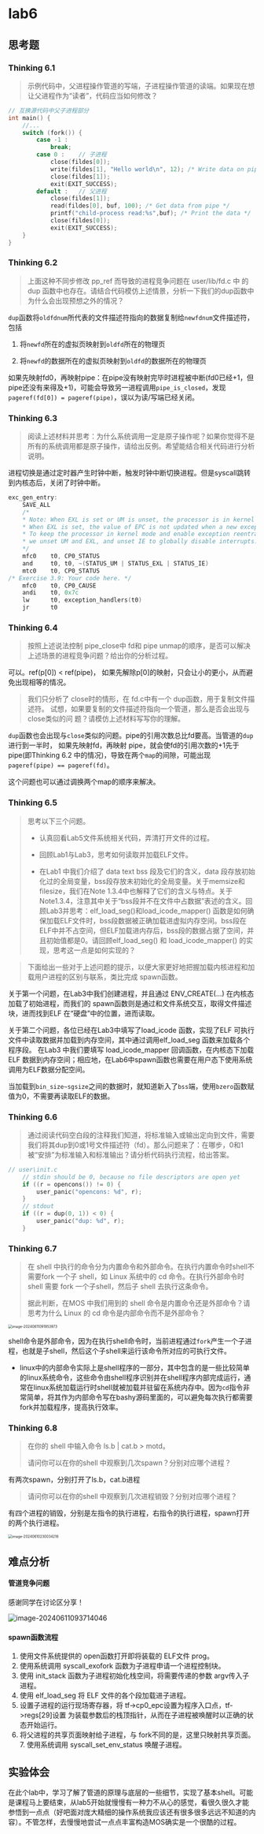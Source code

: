 # lab6

## 思考题

### Thinking 6.1

> 示例代码中，父进程操作管道的写端，子进程操作管道的读端。如果现在想 让父进程作为“读者”，代码应当如何修改？

```c
// 互换源代码中父子进程部分
int main() {
    //...
    switch (fork()) {
        case -1 : 
            break;
        case 0 :	// 子进程
            close(fildes[0]); 
            write(fildes[1], "Hello world\n", 12); /* Write data on pipe */
            close(fildes[1]); 
            exit(EXIT_SUCCESS);
        default :	// 父进程
            close(fildes[1]); 
            read(fildes[0], buf, 100); /* Get data from pipe */
            printf("child-process read:%s",buf); /* Print the data */
            close(fildes[0]); 
            exit(EXIT_SUCCESS);
    }
}
```

### Thinking 6.2 

> 上面这种不同步修改 pp_ref 而导致的进程竞争问题在 user/lib/fd.c 中 的dup 函数中也存在。请结合代码模仿上述情景，分析一下我们的dup函数中为什么会出现预想之外的情况？

`dup`函数将`oldfdnum`所代表的文件描述符指向的数据复制给`newfdnum`文件描述符，包括

1. 将`newfd`所在的虚拟页映射到`oldfd`所在的物理页

2. 将`newfd`的数据所在的虚拟页映射到`oldfd`的数据所在的物理页

如果先映射fd0，再映射pipe：在pipe没有映射完毕时进程被中断(fd0已经+1，但pipe还没有来得及+1)，可能会导致另一进程调用`pipe_is_closed`，发现`pageref(fd[0]) = pageref(pipe)`，误以为读/写端已经关闭。

### Thinking 6.3

> 阅读上述材料并思考：为什么系统调用一定是原子操作呢？如果你觉得不是所有的系统调用都是原子操作，请给出反例。希望能结合相关代码进行分析说明。

进程切换是通过定时器产生时钟中断，触发时钟中断切换进程。但是syscall跳转到内核态后，关闭了时钟中断。

```c
exc_gen_entry:
	SAVE_ALL
	/*
	* Note: When EXL is set or UM is unset, the processor is in kernel mode.
	* When EXL is set, the value of EPC is not updated when a new exception occurs.
	* To keep the processor in kernel mode and enable exception reentrancy,
	* we unset UM and EXL, and unset IE to globally disable interrupts.
	*/
	mfc0    t0, CP0_STATUS
	and     t0, t0, ~(STATUS_UM | STATUS_EXL | STATUS_IE)
	mtc0    t0, CP0_STATUS
/* Exercise 3.9: Your code here. */
	mfc0	t0, CP0_CAUSE
	andi	t0, 0x7c
	lw		t0, exception_handlers(t0)
	jr		t0
```

### Thinking 6.4

> 按照上述说法控制 pipe_close中 fd和 pipe unmap的顺序，是否可以解决上述场景的进程竞争问题？给出你的分析过程。

可以。ref(p[0]) < ref(pipe)， 如果先解除p[0]的映射，只会让小的更小，从而避免出现相等的情况。


> 我们只分析了 close时的情形，在 fd.c中有一个 dup函数，用于复制文件描述符。 试想，如果要复制的文件描述符指向一个管道，那么是否会出现与 close类似的问 题？请模仿上述材料写写你的理解。

`dup`函数也会出现与`close`类似的问题。pipe的引用次数总比fd要高。当管道的`dup`进行到一半时， 如果先映射fd，再映射 pipe，就会使fd的引用次数的+1先于pipe(即Thinking 6.2 中的情况)，导致在两个`map`的间隙，可能出现`pageref(pipe) == pageref(fd)`。

这个问题也可以通过调换两个map的顺序来解决。

### Thinking 6.5 

>  思考以下三个问题。 
>
> + 认真回看Lab5文件系统相关代码，弄清打开文件的过程。 
>
> + 回顾Lab1与Lab3，思考如何读取并加载ELF文件。
>
> + 在Lab1 中我们介绍了 data text bss 段及它们的含义，data 段存放初始化过的全局变量，bss段存放未初始化的全局变量。关于memsize和filesize，我们在Note 1.3.4中也解释了它们的含义与特点。关于Note1.3.4，注意其中关于“bss段并不在文件中占数据”表述的含义。回顾Lab3并思考：elf_load_seg()和load_icode_mapper() 函数是如何确保加载ELF文件时，bss段数据被正确加载进虚拟内存空间。bss段在ELF中并不占空间，但ELF加载进内存后，bss段的数据占据了空间，并且初始值都是0。请回顾elf_load_seg() 和 load_icode_mapper() 的实现，思考这一点是如何实现的？ 
>

> 下面给出一些对于上述问题的提示，以便大家更好地把握加载内核进程和加载用户进程的区别与联系，类比完成 spawn函数。

关于第一个问题，在Lab3中我们创建进程，并且通过 ENV_CREATE(...) 在内核态加载了初始进程，而我们的 spawn函数则是通过和文件系统交互，取得文件描述块，进而找到ELF 在“硬盘”中的位置，进而读取。 

关于第二个问题，各位已经在Lab3中填写了load_icode 函数，实现了ELF 可执行文件中读取数据并加载到内存空间，其中通过调用elf_load_seg 函数来加载各个程序段。 在Lab3 中我们要填写 load_icode_mapper 回调函数，在内核态下加载 ELF 数据到内存空间；相应地，在Lab6中spawn函数也需要在用户态下使用系统调用为ELF数据分配空间。

当加载到`bin_size~sgsize`之间的数据时，就知道新入了`bss`端，使用`bzero`函数赋值为0，不需要再读取ELF的数据。

### Thinking 6.6

>  通过阅读代码空白段的注释我们知道，将标准输入或输出定向到文件，需要我们将其dup到0或1号文件描述符（fd）。那么问题来了：在哪步，0和1被“安排”为标准输入和标准输出？请分析代码执行流程，给出答案。

```c
// user\init.c
	// stdin should be 0, because no file descriptors are open yet
	if ((r = opencons()) != 0) {
		user_panic("opencons: %d", r);
	}
	// stdout
	if ((r = dup(0, 1)) < 0) {
		user_panic("dup: %d", r);
	} 
```

### Thinking 6.7

>  在 shell 中执行的命令分为内置命令和外部命令。在执行内置命令时shell不需要fork 一个子 shell，如 Linux 系统中的 cd 命令。在执行外部命令时 shell 需要 fork 一个子shell，然后子 shell 去执行这条命令。 
>
>  据此判断，在MOS 中我们用到的 shell 命令是内置命令还是外部命令？请思考为什么 Linux 的 cd 命令是内部命令而不是外部命令？

<img src="lab6/img/image-20240611091953973.png" alt="image-20240611091953973" style="zoom:50%;" />

shell命令是外部命令，因为在执行shell命令时，当前进程通过`fork`产生一个子进程，也就是子shell，然后这个子shell来运行该命令所对应的可执行文件。

- linux中的内部命令实际上是shell程序的一部分，其中包含的是一些比较简单的linux系统命令，这些命令由shell程序识别并在shell程序内部完成运行，通常在linux系统加载运行时shell就被加载并驻留在系统内存中。因为`cd`指令非常简单，将其作为内部命令写在bashy源码里面的，可以避免每次执行都需要fork并加载程序，提高执行效率。

### Thinking 6.8

>  在你的 shell 中输入命令 ls.b | cat.b > motd。 
>
>  请问你可以在你的shell 中观察到几次spawn？分别对应哪个进程？

有两次spawn，分别打开了ls.b，cat.b进程

>  请问你可以在你的shell 中观察到几次进程销毁？分别对应哪个进程？

有四个进程的销毁，分别是左指令的执行进程，右指令的执行进程，spawn打开的两个执行进程。

<img src="lab6/img/image-20240610230034216.png" alt="image-20240610230034216" style="zoom:50%;" />

## 难点分析

#### 管道竞争问题

感谢同学在讨论区分享！

![image-20240611093714046](lab6/img/image-20240611093714046.png)

#### spawn函数流程

1. 使用文件系统提供的 open函数打开即将装载的 ELF文件 prog。
2. 使用系统调用 syscall_exofork 函数为子进程申请一个进程控制块。 
3. 使用 init_stack 函数为子进程初始化栈空间，将需要传递的参数 argv传入子进程。 
4. 使用 elf_load_seg 将 ELF 文件的各个段加载进子进程。 
5. 设置子进程的运行现场寄存器，将 tf->cp0_epc设置为程序入口点，tf->regs[29]设置 为装载参数后的栈顶指针，从而在子进程被唤醒时以正确的状态开始运行。 
6. 将父进程的共享页面映射给子进程，与 fork不同的是，这里只映射共享页面。 7. 使用系统调用 syscall_set_env_status 唤醒子进程。

## 实验体会

在此个lab中，学习了解了管道的原理与底层的一些细节，实现了基本shell。可能是课程马上要结束，从lab5开始就慢慢有一种力不从心的感觉，看很久很久才能参悟到一点点（好吧面对庞大精细的操作系统我应该还有很多很多远远不知道的内容）。不管怎样，去慢慢地尝试一点点丰富构造MOS确实是一个很酷的过程。
